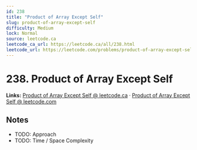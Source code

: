 ```yaml
--- 
id: 238
title: "Product of Array Except Self"
slug: product-of-array-except-self
difficulty: Medium
lock: Normal
source: leetcode.ca
leetcode_ca_url: https://leetcode.ca/all/238.html
leetcode_url: https://leetcode.com/problems/product-of-array-except-self/
---
```


# 238. Product of Array Except Self

**Links:** [Product of Array Except Self @ leetcode.ca](https://leetcode.ca/all/238.html) · [Product of Array Except Self @ leetcode.com](https://leetcode.com/problems/product-of-array-except-self/)

## Notes
- TODO: Approach
- TODO: Time / Space Complexity
